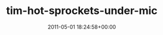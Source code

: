 ---
title:		"tim-hot-sprockets-under-mic"
type:		"photos"
mediatype:		"upload"
description:		"TBC"
date:		"2011-05-01 18:24:58+00:00"
album:		"music"
filename:		"tim-hot-sprockets-under-mic.md"
series:		""
cl_public_id:		"music/tim-hot-sprockets-under-mic"
cl_version:		1497004892
format:		"tiff"
bytes:		2983632
width:		954
height:		1440
colours:
- "#00685F"
- "#012208"
- "#00433C"
- "#007458"
- "#00494B"
- "#6DD38E"
- "#037E2C"
- "#142711"
- "#53874A"
- "#7EBB7D"
- "#00585B"
- "#1D1501"
- "#100502"
- "#067108"
- "#212812"
- "#577E00"
- "#1B180D"
- "#6F8051"
- "#07CC78"
- "#010101"
- "#0BBE56"
exposure_mode:		"Manual"
program:		"Manual"
aperture:		"6.3"
focal_length:		"75.0 mm"
iso:		"3200"
shutter_speed:		"1/200"
metering:		"Multi-segment"
flash:		"Off, Did not fire"
white_balance:		"Custom"
colour_temp:		"4950"
has_crop:		"false"
orientation:		"Horizontal (normal)"
camera_model:		"NIKON D7000"
lens_info:		"18-200mm f/3.5-5.6"
artist:		"No artist info"
x_resolution:		"300"
y_resolution:		"300"
---